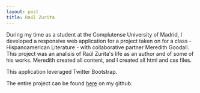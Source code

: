```yaml
---
layout: post
title: Raúl Zurita
---
```


During my time as a student at the Complutense University of Madrid, I developed a responsive web application for a project taken on for a class - Hispanoamerican Literature - with collaborative partner Meredith Goodall. This project was an analisis of Raúl Zurita's life as an author and of some of his works. Meredith created all content, and I created all html and css files.

This application leveraged Twitter Bootstrap.

The entire project can be found [here](https://github.com/ndleisur/Ra-l-Zurita) on my github.